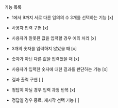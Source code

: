 기능 목록

- 1에서 9까지 서로 다른 임의의 수 3개를 선택하는 기능 [x]

- 사용자 입력 구현 [x]
 - 사용자가 잘못된 값을 입력할 경우 예외 처리 [x]
  - 3개의 숫자를 입력하지 않았을 때 [x]
  - 숫자가 아닌 다른 값을 입력했을 때 [x]

- 사용자가 입력한 숫자에 대한 결과를 판단하는 기능 [x]

- 결과 출력 구현 [ ]
 - 정답이 아닐 경우 입력 과정 반복 [x]
 - 정답일 경우 종료, 재시작 선택 기능 [ ]


